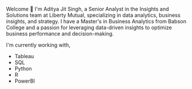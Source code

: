 Welcome 👋 I'm Aditya Jit Singh, a Senior Analyst in the Insights and Solutions team at Liberty Mutual, specializing in data analytics, business insights, and strategy. I have a Master's in Business Analytics from Babson College and a passion for leveraging data-driven insights to optimize business performance and decision-making.

I'm currently working with,

-   Tableau
-   SQL
-   Python
-   R
-   PowerBI

